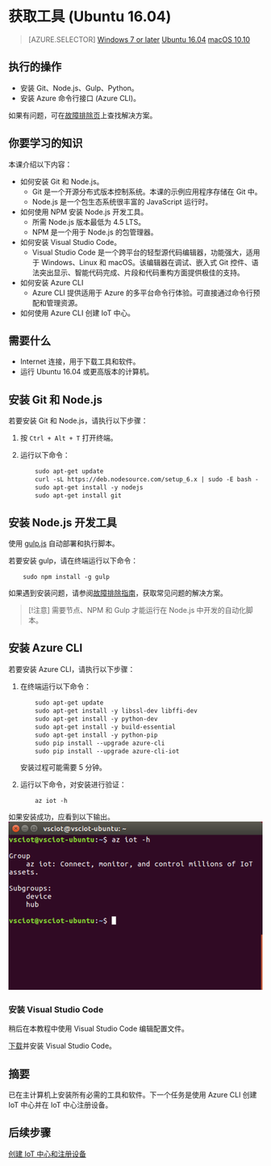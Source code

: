 <properties
    pageTitle="准备好主计算机和 Azure IoT 中心 | Azure"
    description="在运行 Ubuntu 的主计算机上安装工具和软件，创建 IoT 中心，以及在 IoT 中心注册设备。"
    services="iot-hub"
    documentationcenter=""
    author="shizn"
    manager="timtl"
    tags=""
    keywords="iot 开发, iot 软件, iot 云服务, 物联网软件, azure cli, 在 ubuntu 上安装 git, gulp 运行, 安装 node js ubuntu" />
<tags
    ms.assetid="cf673154-ce67-4ed7-a9f7-2440301c6270"
    ms.service="iot-hub"
    ms.devlang="c"
    ms.topic="article"
    ms.tgt_pltfrm="na"
    ms.workload="na"
    ms.date="10/28/2016"
    wacn.date="01/23/2017"
    ms.author="xshi" />  


# 获取工具 (Ubuntu 16.04)
>[AZURE.SELECTOR]
[Windows 7 or later](/documentation/articles/iot-hub-gateway-kit-c-sim-lesson2-get-the-tools-win32/)
[Ubuntu 16.04](/documentation/articles/iot-hub-gateway-kit-c-sim-lesson2-get-the-tools-ubuntu/)
[macOS 10.10](/documentation/articles/iot-hub-gateway-kit-c-sim-lesson2-get-the-tools-mac/)

## 执行的操作

- 安装 Git、Node.js、Gulp、Python。
- 安装 Azure 命令行接口 (Azure CLI)。

如果有问题，可在[故障排除页](/documentation/articles/iot-hub-gateway-kit-c-sim-troubleshooting/)上查找解决方案。
## 你要学习的知识

本课介绍以下内容：

- 如何安装 Git 和 Node.js。
  - Git 是一个开源分布式版本控制系统。本课的示例应用程序存储在 Git 中。
  - Node.js 是一个包生态系统很丰富的 JavaScript 运行时。
- 如何使用 NPM 安装 Node.js 开发工具。
  - 所需 Node.js 版本最低为 4.5 LTS。
  - NPM 是一个用于 Node.js 的包管理器。
- 如何安装 Visual Studio Code。
  - Visual Studio Code 是一个跨平台的轻型源代码编辑器，功能强大，适用于 Windows、Linux 和 macOS。该编辑器在调试、嵌入式 Git 控件、语法突出显示、智能代码完成、片段和代码重构方面提供极佳的支持。
- 如何安装 Azure CLI
  - Azure CLI 提供适用于 Azure 的多平台命令行体验。可直接通过命令行预配和管理资源。
- 如何使用 Azure CLI 创建 IoT 中心。

## 需要什么

- Internet 连接，用于下载工具和软件。
- 运行 Ubuntu 16.04 或更高版本的计算机。

## 安装 Git 和 Node.js

若要安装 Git 和 Node.js，请执行以下步骤：

1. 按 `Ctrl + Alt + T` 打开终端。
2. 运行以下命令：

   
		   sudo apt-get update
		   curl -sL https://deb.nodesource.com/setup_6.x | sudo -E bash -
		   sudo apt-get install -y nodejs
		   sudo apt-get install git
   

## 安装 Node.js 开发工具

使用 [gulp.js](http://gulpjs.com/) 自动部署和执行脚本。

若要安装 gulp，请在终端运行以下命令：


		sudo npm install -g gulp


如果遇到安装问题，请参阅[故障排除指南](/documentation/articles/iot-hub-gateway-kit-c-sim-troubleshooting/)，获取常见问题的解决方案。

> [!注意] 需要节点、NPM 和 Gulp 才能运行在 Node.js 中开发的自动化脚本。

## 安装 Azure CLI

若要安装 Azure CLI，请执行以下步骤：

1. 在终端运行以下命令：

   
		   sudo apt-get update
		   sudo apt-get install -y libssl-dev libffi-dev
		   sudo apt-get install -y python-dev
		   sudo apt-get install -y build-essential
		   sudo apt-get install -y python-pip
		   sudo pip install --upgrade azure-cli
		   sudo pip install --upgrade azure-cli-iot
   

   安装过程可能需要 5 分钟。

2. 运行以下命令，对安装进行验证：

   
		   az iot -h
   
如果安装成功，应看到以下输出。
![验证 Azure CLI 安装](./media/iot-hub-gateway-kit-lessons/lesson2/az_iot_help_ubuntu.png)

### 安装 Visual Studio Code

稍后在本教程中使用 Visual Studio Code 编辑配置文件。

[下载](https://code.visualstudio.com/docs/setup/linux)并安装 Visual Studio Code。

## 摘要

已在主计算机上安装所有必需的工具和软件。下一个任务是使用 Azure CLI 创建 IoT 中心并在 IoT 中心注册设备。

## 后续步骤
[创建 IoT 中心和注册设备](/documentation/articles/iot-hub-gateway-kit-c-sim-lesson2-register-device/)

<!---HONumber=Mooncake_0116_2017-->